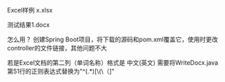 Excel样例 x.xlsx

测试结果1.docx

怎么用？
创建Spring Boot项目，将下载的源码和pom.xml覆盖它，使用时更改controller的文件链接，其他问题不大

若是Excel文档的第二列（单词名称）格式是 中文(英文) 需要将WriteDocx.java 第51行的正则表达式替换为"^(.*)[\\(\\（]"
